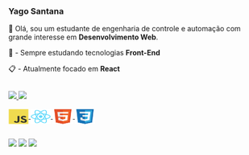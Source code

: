 ### Yago Santana

👋 Olá, sou um estudante de engenharia de controle e automação com grande interesse em <strong>Desenvolvimento Web</strong>.

📘 - Sempre estudando tecnologias <strong>Front-End</strong>

📋 - Atualmente focado em <strong>React</strong> 



##
<div>
<a href="https://github.com/yagpdc">
<img height="180em" src="https://github-readme-stats.vercel.app/api?username=yagpdc&show_icons=true&theme=dark&include_all_commits=true&count_private=true"/>
<img height="180em" src="https://github-readme-stats.vercel.app/api/top-langs/?username=yagpdc&layout=compact&langs_count=16&theme=dark"/>
</div>
 
<div style="display: inline_block"><br>
  <img align="center" alt="Yago-Js" height="30" width="40" src="https://github.com/devicons/devicon/blob/master/icons/javascript/javascript-original.svg"/>
  <img align="center" alt="Yago-React" height="30" width="40" src="https://github.com/devicons/devicon/blob/master/icons/react/react-original.svg"/>
  <img align="center" alt="Yago-Html" height="30" width="40" src="https://github.com/devicons/devicon/blob/master/icons/html5/html5-original.svg"/>
  <img align="center" alt="Yago-Css" height="30" width="40" src="https://github.com/devicons/devicon/blob/master/icons/css3/css3-original.svg"/>
  
  ##
  <div>
  <a href="https://www.instagram.com/yag0_1/" target="_blank"><img src="https://img.shields.io/badge/-Instagram-%23E4405F?style=for-the-badge&logo=instagram&logoColor=white" target="_blank"><a/>
  <a href="mailto:ysantanaf@gmail.com"><img src="https://img.shields.io/badge/Gmail-D14836?style=for-the-badge&logo=gmail&logoColor=white" target="_blank"><a/>
  <a href="https://www.linkedin.com/in/yagosantanaf/" target="_blank"><img src="https://img.shields.io/badge/LinkedIn-0077B5?style=for-the-badge&logo=linkedin&logoColor=white" target="_blank"><a/>
  </div>
  

